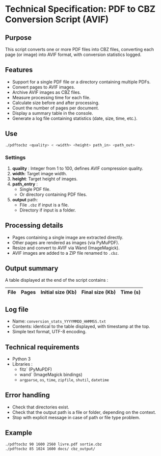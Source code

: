 # Technical Specification: PDF to CBZ Conversion Script (AVIF)

## Purpose

This script converts one or more PDF files into CBZ files, converting each page (or image) into AVIF format, with conversion statistics logged.

## Features

- Support for a single PDF file or a directory containing multiple PDFs.
- Convert pages to AVIF images.
- Archive AVIF images as CBZ files.
- Measure processing time for each file.
- Calculate size before and after processing.
- Count the number of pages per document.
- Display a summary table in the console.
- Generate a log file containing statistics (date, size, time, etc.).

## Use

```bash
./pdftocbz <quality> < <width> <height> path_in> <path_out>
```

### Settings

1. **quality** : Integer from 1 to 100, defines AVIF compression quality.
4. **width**: Target image width.
5. **height**: Target height of images.
2. **path_entry** :
   - Single PDF file.
   - Or directory containing PDF files.
3. **output** path:
   - File `.cbz` if input is a file.
   - Directory if input is a folder.


## Processing details

- Pages containing a single image are extracted directly.
- Other pages are rendered as images (via PyMuPDF).
- Resize and convert to AVIF via Wand (ImageMagick).
- AVIF images are added to a ZIP file renamed to `.cbz`.

## Output summary

A table displayed at the end of the script contains :

| File | Pages | Initial size (Kb) | Final size (Kb) | Time (s) |
| ------- | ----- | -------------------- | ------------------ | --------- |

## Log file

- Name: `conversion_stats_YYYYMMDD_HHMMSS.txt`
- Contents: identical to the table displayed, with timestamp at the top.
- Simple text format, UTF-8 encoding.

## Technical requirements

- Python 3
- Libraries :
  - fitz` (PyMuPDF)
  - wand` (ImageMagick bindings)
  - `argparse`, `os`, `time`, `zipfile`, `shutil`, `datetime`

## Error handling

- Check that directories exist.
- Check that the output path is a file or folder, depending on the context.
- Stop with explicit message in case of path or file type problem.

## Example

```bash
./pdftocbz 90 1600 2560 livre.pdf sortie.cbz
./pdftocbz 85 1024 1600 docs/ cbz_output/
```
